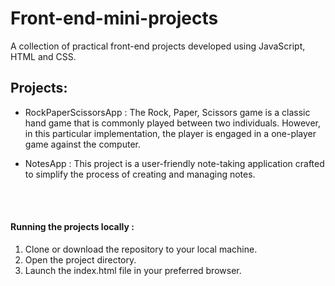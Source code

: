 # Front-end-mini-projects

A collection of practical front-end projects developed using JavaScript, HTML and CSS.

## Projects:
* RockPaperScissorsApp : The Rock, Paper, Scissors game is a classic hand game that is commonly played between two individuals. However, in this particular implementation, the player is engaged in a one-player game against the computer.

* NotesApp : This project is a user-friendly note-taking application crafted to simplify the process of creating and managing notes.

<br>
<br>

#### Running the projects locally : 
1. Clone or download the repository to your local machine.
2. Open the project directory.
3. Launch the index.html file in your preferred browser.
